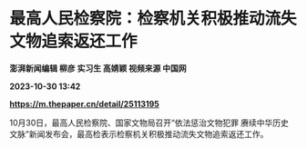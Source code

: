 # 最高人民检察院：检察机关积极推动流失文物追索返还工作
**澎湃新闻编辑 柳彦 实习生 高婧颖 视频来源 中国网**

**2023-10-30 13:42**

**https://m.thepaper.cn/detail/25113195**

10月30日，最高人民检察院、国家文物局召开“依法惩治文物犯罪 赓续中华历史文脉”新闻发布会，最高检表示检察机关积极推动流失文物追索返还工作。